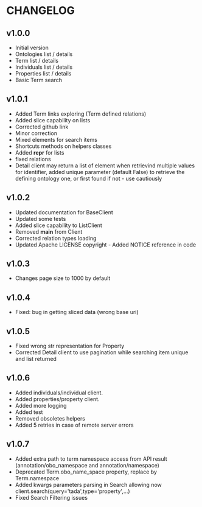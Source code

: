 CHANGELOG
=========

v1.0.0
------

- Initial version
- Ontologies list / details
- Term list / details
- Individuals list / details
- Properties list / details
- Basic Term search 
    
v1.0.1
------

- Added Term links exploring (Term defined relations)
- Added slice capability on lists
- Corrected github link
- Minor correction
- Mixed elements for search items
- Shortcuts methods on helpers classes
- Added __repr__ for lists
- fixed relations
- Detail client may return a list of element when retrievind multiple values for identifier, added unique parameter 
   (default False) to retrieve the defining ontology one, or first found if not - use cautiously
   
v1.0.2
------

- Updated documentation for BaseClient
- Updated some tests
- Added slice capability to ListClient
- Removed __main__ from Client
- Corrected relation types loading
- Updated Apache LICENSE copyright - Added NOTICE reference in code

v1.0.3
-----

- Changes page size to 1000 by default

v1.0.4
------

- Fixed: bug in getting sliced data (wrong base uri)

v1.0.5
------

- Fixed wrong str representation for Property
- Corrected Detail client to use pagination while searching item unique and list returned


v1.0.6
------

- Added individuals/individual client.
- Added properties/property client.
- Added more logging
- Added test
- Removed obsoletes helpers
- Added 5 retries in case of remote server errors
 
 v1.0.7
 ------
 
- Added extra path to term namespace access from API result (annotation/obo_namespace and annotation/namespace)
- Deprecated Term.obo_name_space property, replace by Term.namespace
- Added kwargs parameters parsing in Search allowing now client.search(query='tada',type='property',...)
- Fixed Search Filtering issues
 